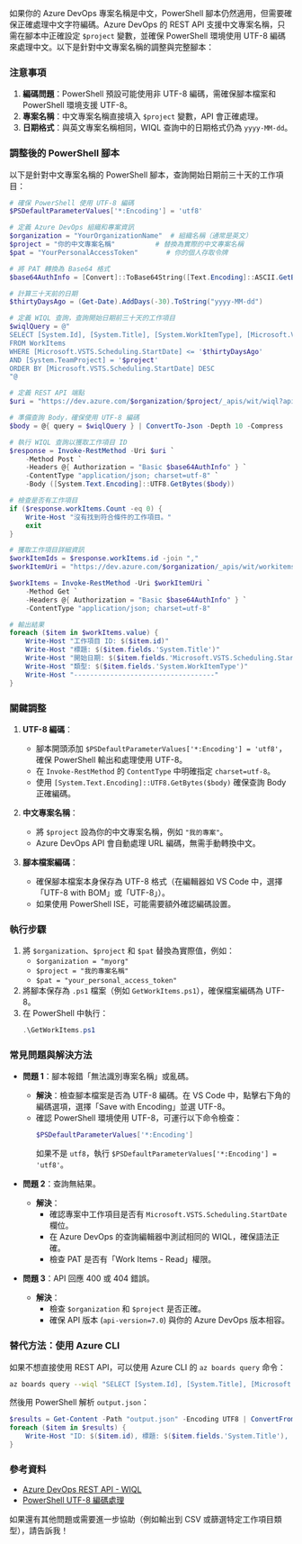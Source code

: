 如果你的 Azure DevOps 專案名稱是中文，PowerShell 腳本仍然適用，但需要確保正確處理中文字符編碼。Azure DevOps 的 REST API 支援中文專案名稱，只需在腳本中正確設定 `$project` 變數，並確保 PowerShell 環境使用 UTF-8 編碼來處理中文。以下是針對中文專案名稱的調整與完整腳本：

### 注意事項
1. **編碼問題**：PowerShell 預設可能使用非 UTF-8 編碼，需確保腳本檔案和 PowerShell 環境支援 UTF-8。
2. **專案名稱**：中文專案名稱直接填入 `$project` 變數，API 會正確處理。
3. **日期格式**：與英文專案名稱相同，WIQL 查詢中的日期格式仍為 `yyyy-MM-dd`。

### 調整後的 PowerShell 腳本
以下是針對中文專案名稱的 PowerShell 腳本，查詢開始日期前三十天的工作項目：

```powershell
# 確保 PowerShell 使用 UTF-8 編碼
$PSDefaultParameterValues['*:Encoding'] = 'utf8'

# 定義 Azure DevOps 組織和專案資訊
$organization = "YourOrganizationName"  # 組織名稱（通常是英文）
$project = "你的中文專案名稱"          # 替換為實際的中文專案名稱
$pat = "YourPersonalAccessToken"       # 你的個人存取令牌

# 將 PAT 轉換為 Base64 格式
$base64AuthInfo = [Convert]::ToBase64String([Text.Encoding]::ASCII.GetBytes(":$pat"))

# 計算三十天前的日期
$thirtyDaysAgo = (Get-Date).AddDays(-30).ToString("yyyy-MM-dd")

# 定義 WIQL 查詢，查詢開始日期前三十天的工作項目
$wiqlQuery = @"
SELECT [System.Id], [System.Title], [System.WorkItemType], [Microsoft.VSTS.Scheduling.StartDate]
FROM WorkItems
WHERE [Microsoft.VSTS.Scheduling.StartDate] <= '$thirtyDaysAgo'
AND [System.TeamProject] = '$project'
ORDER BY [Microsoft.VSTS.Scheduling.StartDate] DESC
"@

# 定義 REST API 端點
$uri = "https://dev.azure.com/$organization/$project/_apis/wit/wiql?api-version=7.0"

# 準備查詢 Body，確保使用 UTF-8 編碼
$body = @{ query = $wiqlQuery } | ConvertTo-Json -Depth 10 -Compress

# 執行 WIQL 查詢以獲取工作項目 ID
$response = Invoke-RestMethod -Uri $uri `
    -Method Post `
    -Headers @{ Authorization = "Basic $base64AuthInfo" } `
    -ContentType "application/json; charset=utf-8" `
    -Body ([System.Text.Encoding]::UTF8.GetBytes($body))

# 檢查是否有工作項目
if ($response.workItems.Count -eq 0) {
    Write-Host "沒有找到符合條件的工作項目。"
    exit
}

# 獲取工作項目詳細資訊
$workItemIds = $response.workItems.id -join ","
$workItemUri = "https://dev.azure.com/$organization/_apis/wit/workitems?ids=$workItemIds&api-version=7.0"

$workItems = Invoke-RestMethod -Uri $workItemUri `
    -Method Get `
    -Headers @{ Authorization = "Basic $base64AuthInfo" } `
    -ContentType "application/json; charset=utf-8"

# 輸出結果
foreach ($item in $workItems.value) {
    Write-Host "工作項目 ID: $($item.id)"
    Write-Host "標題: $($item.fields.'System.Title')"
    Write-Host "開始日期: $($item.fields.'Microsoft.VSTS.Scheduling.StartDate')"
    Write-Host "類型: $($item.fields.'System.WorkItemType')"
    Write-Host "-----------------------------------"
}
```

### 關鍵調整
1. **UTF-8 編碼**：
   - 腳本開頭添加 `$PSDefaultParameterValues['*:Encoding'] = 'utf8'`，確保 PowerShell 輸出和處理使用 UTF-8。
   - 在 `Invoke-RestMethod` 的 `ContentType` 中明確指定 `charset=utf-8`。
   - 使用 `[System.Text.Encoding]::UTF8.GetBytes($body)` 確保查詢 Body 正確編碼。

2. **中文專案名稱**：
   - 將 `$project` 設為你的中文專案名稱，例如 `"我的專案"`。
   - Azure DevOps API 會自動處理 URL 編碼，無需手動轉換中文。

3. **腳本檔案編碼**：
   - 確保腳本檔案本身保存為 UTF-8 格式（在編輯器如 VS Code 中，選擇「UTF-8 with BOM」或「UTF-8」）。
   - 如果使用 PowerShell ISE，可能需要額外確認編碼設置。

### 執行步驟
1. 將 `$organization`、`$project` 和 `$pat` 替換為實際值，例如：
   - `$organization = "myorg"`
   - `$project = "我的專案名稱"`
   - `$pat = "your_personal_access_token"`
2. 將腳本保存為 `.ps1` 檔案（例如 `GetWorkItems.ps1`），確保檔案編碼為 UTF-8。
3. 在 PowerShell 中執行：
   ```powershell
   .\GetWorkItems.ps1
   ```

### 常見問題與解決方法
- **問題 1**：腳本報錯「無法識別專案名稱」或亂碼。
  - **解決**：檢查腳本檔案是否為 UTF-8 編碼。在 VS Code 中，點擊右下角的編碼選項，選擇「Save with Encoding」並選 UTF-8。
  - 確認 PowerShell 環境使用 UTF-8，可運行以下命令檢查：
    ```powershell
    $PSDefaultParameterValues['*:Encoding']
    ```
    如果不是 `utf8`，執行 `$PSDefaultParameterValues['*:Encoding'] = 'utf8'`。

- **問題 2**：查詢無結果。
  - **解決**：
    - 確認專案中工作項目是否有 `Microsoft.VSTS.Scheduling.StartDate` 欄位。
    - 在 Azure DevOps 的查詢編輯器中測試相同的 WIQL，確保語法正確。
    - 檢查 PAT 是否有「Work Items - Read」權限。

- **問題 3**：API 回應 400 或 404 錯誤。
  - **解決**：
    - 檢查 `$organization` 和 `$project` 是否正確。
    - 確保 API 版本 (`api-version=7.0`) 與你的 Azure DevOps 版本相容。

### 替代方法：使用 Azure CLI
如果不想直接使用 REST API，可以使用 Azure CLI 的 `az boards query` 命令：
```bash
az boards query --wiql "SELECT [System.Id], [System.Title], [Microsoft.VSTS.Scheduling.StartDate] FROM WorkItems WHERE [Microsoft.VSTS.Scheduling.StartDate] <= @Today - 30 AND [System.TeamProject] = '你的中文專案名稱'" --output json > output.json
```
然後用 PowerShell 解析 `output.json`：
```powershell
$results = Get-Content -Path "output.json" -Encoding UTF8 | ConvertFrom-Json
foreach ($item in $results) {
    Write-Host "ID: $($item.id), 標題: $($item.fields.'System.Title'), 開始日期: $($item.fields.'Microsoft.VSTS.Scheduling.StartDate')"
}
```

### 參考資料
- [Azure DevOps REST API - WIQL](https://learn.microsoft.com/en-us/rest/api/azure/devops/wit/wiql?view=azure-devops-rest-7.0)
- [PowerShell UTF-8 編碼處理](https://learn.microsoft.com/en-us/powershell/module/microsoft.powershell.core/about/about_Character_Encoding?view=powershell-7.3)

如果還有其他問題或需要進一步協助（例如輸出到 CSV 或篩選特定工作項目類型），請告訴我！
